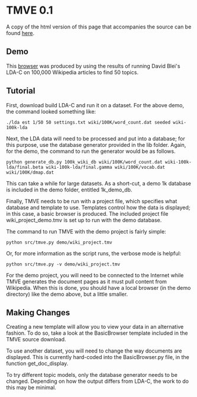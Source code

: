# TMVE 0.1 #
A copy of the html version of this page that accompanies the source can be found [here](http://www.princeton.edu/~achaney/tmve/wiki100k/browse/topic-presence.html).

## Demo ##
This [browser](http://www.sccs.swarthmore.edu/users/08/ajb/tmve/wiki100k/browse/topic-list.html) was produced by using the results of running David Blei's LDA-C on 100,000 Wikipedia articles to find 50 topics.

## Tutorial ##
First, download build LDA-C and run it on a dataset. For the above demo, the command looked something like:
```
./lda est 1/50 50 settings.txt wiki/100K/word_count.dat seeded wiki-100k-lda
```
Next, the LDA data will need to be processed and put into a database; for this purpose, use the database generator provided in the lib folder. Again, for the demo, the command to run the generator would be as follows.
```
python generate_db.py 100k_wiki_db wiki/100K/word_count.dat wiki-100k-lda/final.beta wiki-100k-lda/final.gamma wiki/100K/vocab.dat wiki/100K/dmap.dat
```
This can take a while for large datasets. As a short-cut, a demo 1k database is included in the demo folder, entitled 1k\_demo\_db.

Finally, TMVE needs to be run with a project file, which specifies what database and template to use. Templates control how the data is displayed; in this case, a basic browser is produced. The included project file wiki\_project\_demo.tmv is set up to run with the demo database.

The command to run TMVE with the demo project is fairly simple:
```
python src/tmve.py demo/wiki_project.tmv
```
Or, for more information as the script runs, the verbose mode is helpful:
```
python src/tmve.py -v demo/wiki_project.tmv
```
For the demo project, you will need to be connected to the Internet while TMVE generates the document pages as it must pull content from Wikipedia. When this is done, you should have a local browser (in the demo directory) like the demo above, but a little smaller.

## Making Changes ##
Creating a new template will allow you to view your data in an alternative fashion. To do so, take a look at the BasicBrowser template included in the TMVE source download.

To use another dataset, you will need to change the way documents are displayed. This is currently hard-coded into the BasicBrowser.py file, in the function get\_doc\_display.

To try different topic models, only the database generator needs to be changed. Depending on how the output differs from LDA-C, the work to do this may be minimal.